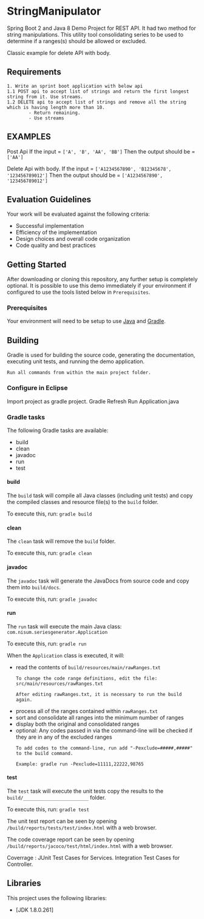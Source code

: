 # StringManipulator
Spring Boot 2 and Java 8 Demo Project for REST API. It had two method for string manipulations.
This utility tool consolidating series to be used to determine if a ranges(s) should be allowed or excluded.

Classic example for delete API with body.

## Requirements
	1. Write an sprint boot application with below api 
	1.1 POST api to accept list of strings and return the first longest string from it. Use streams. 
	1.2 DELETE api to accept list of strings and remove all the string which is having length more than 10. 
			- Return remaining. 
			- Use streams


## EXAMPLES
Post Api
If the input = `['A', 'B', 'AA', 'BB']`
Then the output should be = `['AA']`

Delete Api with body.
If the input = `['A1234567890', 'B12345678', '123456789012']`
Then the output should be = `['A1234567890', '123456789012']`

## Evaluation Guidelines

Your work will be evaluated against the following criteria:
- Successful implementation
- Efficiency of the implementation
- Design choices and overall code organization
- Code quality and best practices

## Getting Started

After downloading or cloning this repository, any further setup is completely optional. It is possible to use this demo immediately if your environment if configured to use the tools listed below in `Prerequisites`.

### Prerequisites

Your environment will need to be setup to use [Java](http://www.oracle.com/technetwork/java/javase/downloads/index.html)
 and [Gradle](https://gradle.org/install/).

## Building

Gradle is used for building the source code, generating the documentation, executing unit tests, and running the demo application.

```
Run all commands from within the main project folder.
```
### Configure in Eclipse
Import project as gradle project.
Gradle Refresh
Run Application.java


### Gradle tasks

The following Gradle tasks are available:

- build
- clean
- javadoc
- run
- test

#### build

The `build` task will compile all Java classes (including unit tests) and copy the compiled classes and resource file(s) to the `build` folder.

To execute this, run: `gradle build`

#### clean

The `clean` task will remove the `build` folder.

To execute this, run: `gradle clean`

#### javadoc

The `javadoc` task will generate the JavaDocs from source code and copy them into `build/docs`.

To execute this, run: `gradle javadoc`

#### run

The `run` task will execute the main Java class: `com.nisum.seriesgenerator.Application`

To execute this, run: `gradle run`

When the `Application` class is executed, it will:
- read the contents of `build/resources/main/rawRanges.txt`
   ```
   To change the code range definitions, edit the file: src/main/resources/rawRanges.txt

   After editing rawRanges.txt, it is necessary to run the build again.
   ```
- process all of the ranges contained within `rawRanges.txt`
- sort and consolidate all ranges into the minimum number of ranges
- display both the original and consolidated ranges
- optional: Any codes passed in via the command-line will be checked if they are in any of the excluded ranges
   ```
   To add codes to the command-line, run add "-Pexclude=#####,#####" to the build command.

   Example: gradle run -Pexclude=11111,22222,98765
   ```

#### test

The `test` task will execute the unit tests copy the results to the `build/________________________` folder.

To execute this, run: `gradle test`

The unit test report can be seen by opening `/build/reports/tests/test/index.html` with a web browser.

The code coverage report can be seen by opening `/build/reports/jacoco/test/html/index.html` with a web browser.

Coverrage :
JUnit Test Cases for Services.
Integration Test Cases for Controller.

## Libraries

This project uses the following libraries:
* [JDK 1.8.0.261]

